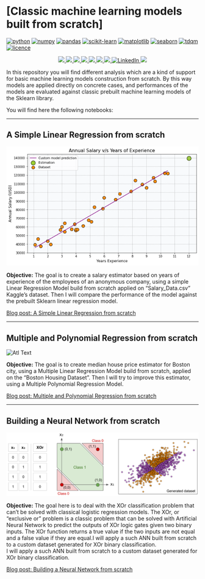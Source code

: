 # [Classic machine learning models built from scratch]

[![python](https://img.shields.io/badge/python-3.8.5-brightgreen?style=plastic)](https://www.python.org/downloads/release/python-385/)
[![numpy](https://img.shields.io/badge/numpy-1.20.1-brightgreen?style=plastic)](https://numpy.org/devdocs/release/1.20.1-notes.html)
[![pandas](https://img.shields.io/badge/pandas-1.2.2-brightgreen?style=plastic)]()
[![scikit-learn](https://img.shields.io/badge/scikit--learn-0.24.1-brightgreen?style=plastic)]()
[![matplotlib](https://img.shields.io/badge/matplotlib-3.3.4-brightgreen?style=plastic)]()
[![seaborn](https://img.shields.io/badge/seaborn-0.11.1-brightgreen?style=plastic)]()
[![tdqm](https://img.shields.io/badge/tdqm-4.50.2-brightgreen?style=plastic)]()
[![licence](https://img.shields.io/badge/licence-MIT-yellow?style=plastic)]()

<p align="center">
    <a href="https://www.python.org/downloads/release/python-385/">
        <img src="https://img.shields.io/badge/python-3.8.5-brightgreen">
    </a>
    <a href="https://www.python.org/downloads/release/python-385/">
        <img src="https://img.shields.io/badge/python-3.8.5-brightgreen">
    </a>
    <a href="https://www.python.org/downloads/release/python-385/">
        <img src="https://img.shields.io/badge/python-3.8.5-brightgreen">
    </a>
    <a href="https://www.python.org/downloads/release/python-385/">
        <img src="https://img.shields.io/badge/python-3.8.5-brightgreen">
    </a>
    <a href="https://www.python.org/downloads/release/python-385/">
        <img src="https://img.shields.io/badge/python-3.8.5-brightgreen">
    </a>
    <a href="https://www.python.org/downloads/release/python-385/">
        <img src="https://img.shields.io/badge/python-3.8.5-brightgreen">
    </a>
    <a href="https://www.python.org/downloads/release/python-385/">
        <img src="https://img.shields.io/badge/python-3.8.5-brightgreen">
    </a>
    <a href="https://www.linkedin.com/in/dominique-pothin-dev/">
        <img src="https://img.shields.io/badge/LinkedIn-blue.svg?logo=#0077B5" alt="LinkedIn">
    </a>
    <a href="https://github.com/Domsdev/Data-science-blog/blob/main/MIT%20Licence.md">
        <img src="https://img.shields.io/badge/licence-MIT-yellow">
    </a>
</p>


In this repository you will find different analysis which are a kind of support for basic machine learning models construction from scratch. By this way models are applied directly on concrete cases, and performances of the models are evaluated against classic prebuilt machine learning models of the Sklearn library.

You will find here the following notebooks:

---

## A Simple Linear Regression from scratch 

![png](img/linear_regression.png)

**Objective:** The goal is to create a salary estimator based on years of experience of the employees of an anonymous company, using a simple Linear Regression Model build from scratch applied on “Salary_Data.csv” Kaggle’s dataset. Then I will compare the performance of the model against the prebuilt Sklearn linear regression model.<br/>

<a href="https://domsdev.github.io/Data-science-blog/post/a_simple_linear_regression_from_scratch/">Blog post: A Simple Linear Regression from scratch</a>

---

## Multiple and Polynomial Regression from scratch

![Atl Text](img/animation.gif)

**Objective:** The goal is to create median house price estimator for Boston city, using a Multiple Linear Regression Model build from scratch, applied on the “Boston Housing Dataset”. Then I will try to improve this estimator, using a Multiple Polynomial Regression Model.<br/>

<a href="https://domsdev.github.io/Data-science-blog/post/multiple_and_polynomial_regression_from_scratch/">Blog post: Multiple and Polynomial Regression from scratch</a>

---

## Building a Neural Network from scratch

![png](img/xor_example.png)

**Objective:** The goal here is to deal with the XOr classification problem that can’t be solved with classical logistic regression models. The XOr, or “exclusive or” problem is a classic problem that can be solved with Artificial Neural Network to predict the outputs of XOr logic gates given two binary inputs. The XOr function returns a true value if the two inputs are not equal and a false value if they are equal.I will apply a such ANN built from scratch to a custom dataset generated for XOr binary classification.<br/>
I will apply a such ANN built from scratch to a custom dataset generated for XOr binary classification.<br/>

<a href="https://domsdev.github.io/Data-science-blog/post/building_a_neural_network_from_scratch/">Blog post: Building a Neural Network from scratch</a>

